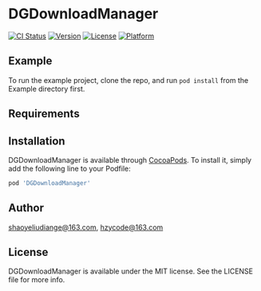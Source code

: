# DGDownloadManager

[![CI Status](https://img.shields.io/travis/shaoyeliudiange@163.com/DGDownloadManager.svg?style=flat)](https://travis-ci.org/shaoyeliudiange@163.com/DGDownloadManager)
[![Version](https://img.shields.io/cocoapods/v/DGDownloadManager.svg?style=flat)](https://cocoapods.org/pods/DGDownloadManager)
[![License](https://img.shields.io/cocoapods/l/DGDownloadManager.svg?style=flat)](https://cocoapods.org/pods/DGDownloadManager)
[![Platform](https://img.shields.io/cocoapods/p/DGDownloadManager.svg?style=flat)](https://cocoapods.org/pods/DGDownloadManager)

## Example

To run the example project, clone the repo, and run `pod install` from the Example directory first.

## Requirements

## Installation

DGDownloadManager is available through [CocoaPods](https://cocoapods.org). To install
it, simply add the following line to your Podfile:

```ruby
pod 'DGDownloadManager'
```

## Author

shaoyeliudiange@163.com, hzycode@163.com

## License

DGDownloadManager is available under the MIT license. See the LICENSE file for more info.
